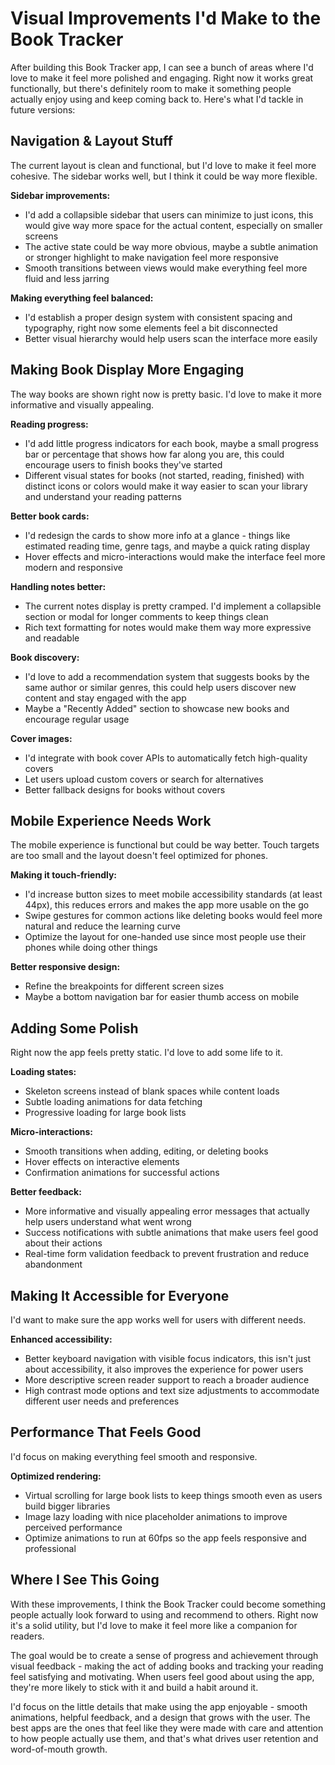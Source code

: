 # Visual Improvements I'd Make to the Book Tracker

After building this Book Tracker app, I can see a bunch of areas where I'd love to make it feel more polished and engaging. Right now it works great functionally, but there's definitely room to make it something people actually enjoy using and keep coming back to. Here's what I'd tackle in future versions:

## Navigation & Layout Stuff

The current layout is clean and functional, but I'd love to make it feel more cohesive. The sidebar works well, but I think it could be way more flexible.

**Sidebar improvements:**
- I'd add a collapsible sidebar that users can minimize to just icons, this would give way more space for the actual content, especially on smaller screens
- The active state could be way more obvious, maybe a subtle animation or stronger highlight to make navigation feel more responsive
- Smooth transitions between views would make everything feel more fluid and less jarring

**Making everything feel balanced:**
- I'd establish a proper design system with consistent spacing and typography, right now some elements feel a bit disconnected
- Better visual hierarchy would help users scan the interface more easily

## Making Book Display More Engaging

The way books are shown right now is pretty basic. I'd love to make it more informative and visually appealing.

**Reading progress:**
- I'd add little progress indicators for each book, maybe a small progress bar or percentage that shows how far along you are, this could encourage users to finish books they've started
- Different visual states for books (not started, reading, finished) with distinct icons or colors would make it way easier to scan your library and understand your reading patterns

**Better book cards:**
- I'd redesign the cards to show more info at a glance - things like estimated reading time, genre tags, and maybe a quick rating display
- Hover effects and micro-interactions would make the interface feel more modern and responsive

**Handling notes better:**
- The current notes display is pretty cramped. I'd implement a collapsible section or modal for longer comments to keep things clean
- Rich text formatting for notes would make them way more expressive and readable

**Book discovery:**
- I'd love to add a recommendation system that suggests books by the same author or similar genres, this could help users discover new content and stay engaged with the app
- Maybe a "Recently Added" section to showcase new books and encourage regular usage

**Cover images:**
- I'd integrate with book cover APIs to automatically fetch high-quality covers
- Let users upload custom covers or search for alternatives
- Better fallback designs for books without covers

## Mobile Experience Needs Work

The mobile experience is functional but could be way better. Touch targets are too small and the layout doesn't feel optimized for phones.

**Making it touch-friendly:**
- I'd increase button sizes to meet mobile accessibility standards (at least 44px), this reduces errors and makes the app more usable on the go
- Swipe gestures for common actions like deleting books would feel more natural and reduce the learning curve
- Optimize the layout for one-handed use since most people use their phones while doing other things

**Better responsive design:**
- Refine the breakpoints for different screen sizes
- Maybe a bottom navigation bar for easier thumb access on mobile

## Adding Some Polish

Right now the app feels pretty static. I'd love to add some life to it.

**Loading states:**
- Skeleton screens instead of blank spaces while content loads
- Subtle loading animations for data fetching
- Progressive loading for large book lists

**Micro-interactions:**
- Smooth transitions when adding, editing, or deleting books
- Hover effects on interactive elements
- Confirmation animations for successful actions

**Better feedback:**
- More informative and visually appealing error messages that actually help users understand what went wrong
- Success notifications with subtle animations that make users feel good about their actions
- Real-time form validation feedback to prevent frustration and reduce abandonment

## Making It Accessible for Everyone

I'd want to make sure the app works well for users with different needs.

**Enhanced accessibility:**
- Better keyboard navigation with visible focus indicators, this isn't just about accessibility, it also improves the experience for power users
- More descriptive screen reader support to reach a broader audience
- High contrast mode options and text size adjustments to accommodate different user needs and preferences

## Performance That Feels Good

I'd focus on making everything feel smooth and responsive.

**Optimized rendering:**
- Virtual scrolling for large book lists to keep things smooth even as users build bigger libraries
- Image lazy loading with nice placeholder animations to improve perceived performance
- Optimize animations to run at 60fps so the app feels responsive and professional

## Where I See This Going

With these improvements, I think the Book Tracker could become something people actually look forward to using and recommend to others. Right now it's a solid utility, but I'd love to make it feel more like a companion for readers.

The goal would be to create a sense of progress and achievement through visual feedback - making the act of adding books and tracking your reading feel satisfying and motivating. When users feel good about using the app, they're more likely to stick with it and build a habit around it.

I'd focus on the little details that make using the app enjoyable - smooth animations, helpful feedback, and a design that grows with the user. The best apps are the ones that feel like they were made with care and attention to how people actually use them, and that's what drives user retention and word-of-mouth growth.